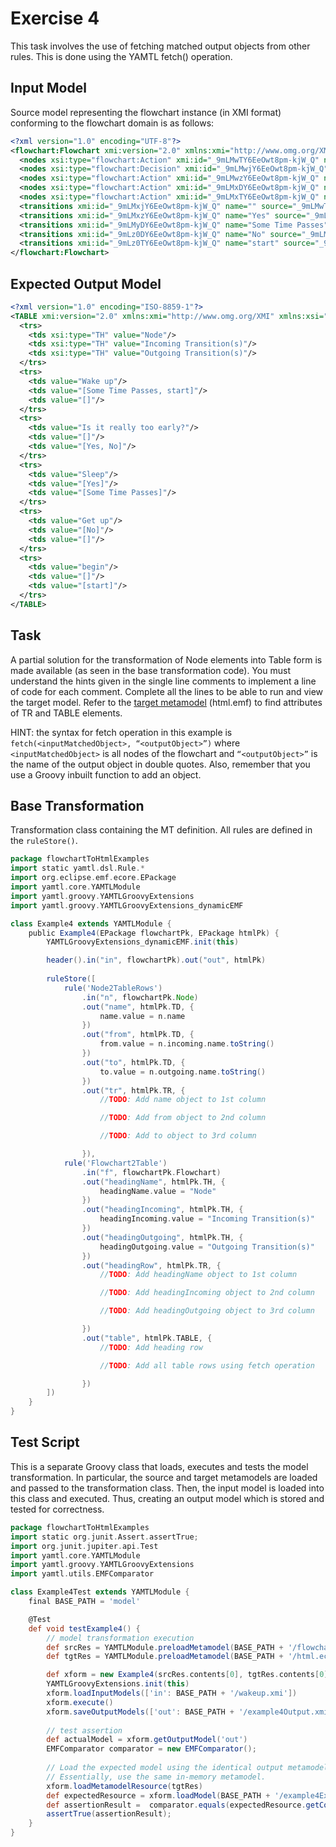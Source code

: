 # Exercise 4

This task involves the use of fetching matched output objects from other rules. This is done using the YAMTL fetch() operation.

## Input Model

Source model representing the flowchart instance (in XMI format) conforming to the flowchart domain is as follows:

``` xml
<?xml version="1.0" encoding="UTF-8"?>
<flowchart:Flowchart xmi:version="2.0" xmlns:xmi="http://www.omg.org/XMI" xmlns:xsi="http://www.w3.org/2001/XMLSchema-instance" xmlns:flowchart="flowchart" xmi:id="_9mLMwDY6EeOwt8pm-kjW_Q" name="Wakeup">
  <nodes xsi:type="flowchart:Action" xmi:id="_9mLMwTY6EeOwt8pm-kjW_Q" name="Wake up" outgoing="_9mLMxjY6EeOwt8pm-kjW_Q" incoming="_9mLMyDY6EeOwt8pm-kjW_Q _9mLz0TY6EeOwt8pm-kjW_Q"/>
  <nodes xsi:type="flowchart:Decision" xmi:id="_9mLMwjY6EeOwt8pm-kjW_Q" name="Is it really too early?" outgoing="_9mLMxzY6EeOwt8pm-kjW_Q _9mLz0DY6EeOwt8pm-kjW_Q" incoming="_9mLMxjY6EeOwt8pm-kjW_Q"/>
  <nodes xsi:type="flowchart:Action" xmi:id="_9mLMwzY6EeOwt8pm-kjW_Q" name="Sleep" outgoing="_9mLMyDY6EeOwt8pm-kjW_Q" incoming="_9mLMxzY6EeOwt8pm-kjW_Q"/>
  <nodes xsi:type="flowchart:Action" xmi:id="_9mLMxDY6EeOwt8pm-kjW_Q" name="Get up" incoming="_9mLz0DY6EeOwt8pm-kjW_Q"/>
  <nodes xsi:type="flowchart:Action" xmi:id="_9mLMxTY6EeOwt8pm-kjW_Q" name="begin" outgoing="_9mLz0TY6EeOwt8pm-kjW_Q"/>
  <transitions xmi:id="_9mLMxjY6EeOwt8pm-kjW_Q" name="" source="_9mLMwTY6EeOwt8pm-kjW_Q" target="_9mLMwjY6EeOwt8pm-kjW_Q"/>
  <transitions xmi:id="_9mLMxzY6EeOwt8pm-kjW_Q" name="Yes" source="_9mLMwjY6EeOwt8pm-kjW_Q" target="_9mLMwzY6EeOwt8pm-kjW_Q"/>
  <transitions xmi:id="_9mLMyDY6EeOwt8pm-kjW_Q" name="Some Time Passes" source="_9mLMwzY6EeOwt8pm-kjW_Q" target="_9mLMwTY6EeOwt8pm-kjW_Q"/>
  <transitions xmi:id="_9mLz0DY6EeOwt8pm-kjW_Q" name="No" source="_9mLMwjY6EeOwt8pm-kjW_Q" target="_9mLMxDY6EeOwt8pm-kjW_Q"/>
  <transitions xmi:id="_9mLz0TY6EeOwt8pm-kjW_Q" name="start" source="_9mLMxTY6EeOwt8pm-kjW_Q" target="_9mLMwTY6EeOwt8pm-kjW_Q"/>
</flowchart:Flowchart>
```

## Expected Output Model

``` xml
<?xml version="1.0" encoding="ISO-8859-1"?>
<TABLE xmi:version="2.0" xmlns:xmi="http://www.omg.org/XMI" xmlns:xsi="http://www.w3.org/2001/XMLSchema-instance" xmlns="HTML">
  <trs>
    <tds xsi:type="TH" value="Node"/>
    <tds xsi:type="TH" value="Incoming Transition(s)"/>
    <tds xsi:type="TH" value="Outgoing Transition(s)"/>
  </trs>
  <trs>
    <tds value="Wake up"/>
    <tds value="[Some Time Passes, start]"/>
    <tds value="[]"/>
  </trs>
  <trs>
    <tds value="Is it really too early?"/>
    <tds value="[]"/>
    <tds value="[Yes, No]"/>
  </trs>
  <trs>
    <tds value="Sleep"/>
    <tds value="[Yes]"/>
    <tds value="[Some Time Passes]"/>
  </trs>
  <trs>
    <tds value="Get up"/>
    <tds value="[No]"/>
    <tds value="[]"/>
  </trs>
  <trs>
    <tds value="begin"/>
    <tds value="[]"/>
    <tds value="[start]"/>
  </trs>
</TABLE>
```

## Task

A partial solution for the transformation of Node elements into Table form is made available (as seen in the base transformation code). You must understand the hints given in the single line comments to implement a line of code for each comment. Complete all the lines to be able to run and view the target model. Refer to the [target metamodel](../exercises/flowchart-to-html-worksheet.md#target-metamodel) (html.emf) to find attributes of TR and TABLE elements. 

HINT: the syntax for fetch operation in this example is `fetch(<inputMatchedObject>, “<outputObject>”)` where `<inputMatchedObject>` is all nodes of the flowchart and `“<outputObject>”` is the name of the output object in double quotes. Also, remember that you use a Groovy inbuilt function to add an object.

## Base Transformation

Transformation class containing the MT definition. All rules are defined in the `ruleStore()`.

``` groovy
package flowchartToHtmlExamples
import static yamtl.dsl.Rule.*
import org.eclipse.emf.ecore.EPackage
import yamtl.core.YAMTLModule
import yamtl.groovy.YAMTLGroovyExtensions
import yamtl.groovy.YAMTLGroovyExtensions_dynamicEMF

class Example4 extends YAMTLModule {
	public Example4(EPackage flowchartPk, EPackage htmlPk) {
		YAMTLGroovyExtensions_dynamicEMF.init(this)

		header().in("in", flowchartPk).out("out", htmlPk)
		
		ruleStore([
			rule('Node2TableRows')
				.in("n", flowchartPk.Node)
				.out("name", htmlPk.TD, {
					name.value = n.name 
				})
				.out("from", htmlPk.TD, {
					from.value = n.incoming.name.toString()
				})
				.out("to", htmlPk.TD, { 
					to.value = n.outgoing.name.toString()
				})
				.out("tr", htmlPk.TR, {
					//TODO: Add name object to 1st column

					//TODO: Add from object to 2nd column

					//TODO: Add to object to 3rd column

				}),
			rule('Flowchart2Table')
				.in("f", flowchartPk.Flowchart)
				.out("headingName", htmlPk.TH, {
					headingName.value = "Node"
				})
				.out("headingIncoming", htmlPk.TH, {
					headingIncoming.value = "Incoming Transition(s)"
				})
				.out("headingOutgoing", htmlPk.TH, {
					headingOutgoing.value = "Outgoing Transition(s)"
				})
				.out("headingRow", htmlPk.TR, {
					//TODO: Add headingName object to 1st column

					//TODO: Add headingIncoming object to 2nd column

					//TODO: Add headingOutgoing object to 3rd column

				})
				.out("table", htmlPk.TABLE, {
					//TODO: Add heading row

					//TODO: Add all table rows using fetch operation

				})
		]) 
	}
}
```

## Test Script

This is a separate Groovy class that loads, executes and tests the model transformation. In particular, the source and target metamodels are loaded and passed to the transformation class. Then, the input model is loaded into this class and executed. Thus, creating an output model which is stored and tested for correctness.

``` groovy
package flowchartToHtmlExamples
import static org.junit.Assert.assertTrue;
import org.junit.jupiter.api.Test
import yamtl.core.YAMTLModule
import yamtl.groovy.YAMTLGroovyExtensions
import yamtl.utils.EMFComparator

class Example4Test extends YAMTLModule {
	final BASE_PATH = 'model'

	@Test
	def void testExample4() {
		// model transformation execution
		def srcRes = YAMTLModule.preloadMetamodel(BASE_PATH + '/flowchart.ecore')
		def tgtRes = YAMTLModule.preloadMetamodel(BASE_PATH + '/html.ecore')

		def xform = new Example4(srcRes.contents[0], tgtRes.contents[0])
		YAMTLGroovyExtensions.init(this)
		xform.loadInputModels(['in': BASE_PATH + '/wakeup.xmi'])
		xform.execute()
		xform.saveOutputModels(['out': BASE_PATH + '/example4Output.xmi'])
		
		// test assertion
		def actualModel = xform.getOutputModel('out')
		EMFComparator comparator = new EMFComparator();
		
		// Load the expected model using the identical output metamodel from the transformation.
		// Essentially, use the same in-memory metamodel.
		xform.loadMetamodelResource(tgtRes)
		def expectedResource = xform.loadModel(BASE_PATH + '/example4ExpectedOutput.xmi', false)
		def assertionResult =  comparator.equals(expectedResource.getContents(), actualModel.getContents())
		assertTrue(assertionResult);
	}
}
```